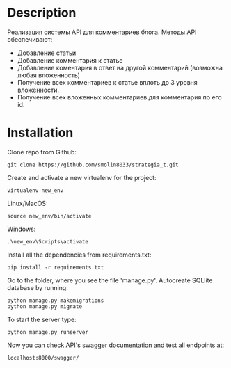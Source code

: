 # Description

Реализация системы API для комментариев блога. Методы API
обеспечивают:
* Добавление статьи
* Добавление комментария к статье
* Добавление коментария в ответ на другой комментарий (возможна любая вложенность)
* Получение всех комментариев к статье вплоть до 3 уровня вложенности.
* Получение всех вложенных комментариев для комментария по его id.

# Installation

Clone repo from Github:

`git clone https://github.com/smolin8033/strategia_t.git`

Create and activate a new virtualenv for the project:

`virtualenv new_env`

Linux/MacOS:

`source new_env/bin/activate`

Windows:

`.\new_env\Scripts\activate`

Install all the dependencies from requirements.txt:

`pip install -r requirements.txt`

Go to the folder, where you see the file 'manage.py'.
Autocreate SQLlite database by running:

```
python manage.py makemigrations
python manage.py migrate
```

To start the server type:

`python manage.py runserver`

Now you can check API's swagger documentation
and test all endpoints at:

`localhost:8000/swagger/`